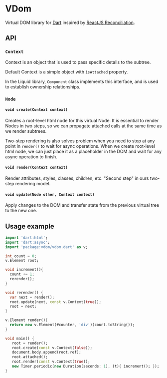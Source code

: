 # VDom

Virtual DOM library for [Dart](https://www.dartlang.org/) inspired by
[ReactJS Reconciliation](http://facebook.github.io/react/docs/reconciliation.html).

## API

### `Context`

Context is an object that is used to pass specific details to the
subtree.

Default Context is a simple object with `isAttached` property.

In the Liquid library, `Component` class implements this interface,
and is used to establish ownership relationships.

### `Node`

#### `void create(Context context)`

Creates a root-level html node for this virtual Node. It is essential
to render Nodes in two steps, so we can propagate attached calls at
the same time as we render subtrees.

Two-step rendering is also solves problem when you need to stop at any
point in `render()` to wait for async operations. When we create
root-level html node, we can just place it as a placeholder in the DOM
and wait for any async operation to finish.

#### `void render(Context context)`

Render attributes, styles, classes, children, etc. "Second step" in ours
two-step rendering model.

#### `void update(Node other, Context context)`

Apply changes to the DOM and transfer state from the previous virtual
tree to the new one.

## Usage example

```dart
import 'dart:html';
import 'dart:async';
import 'package:vdom/vdom.dart' as v;

int count = 0;
v.Element root;

void increment(){
  count += 1;
  rerender();
}

void rerender() {
  var next = render();
  root.update(next, const v.Context(true));
  root = next;
}

v.Element render(){
  return new v.Element(#counter, 'div')(count.toString());
}

void main() {
   root = render();
   root.create(const v.Context(false));
   document.body.append(root.ref);
   root.attached();
   root.render(const v.Context(true));
   new Timer.periodic(new Duration(seconds: 1), (t){ increment(); });
}
```
